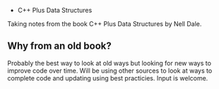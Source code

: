 * C++ Plus Data Structures

Taking notes from the book C++ Plus Data Structures by Nell Dale.

## Why from an old book?

Probably the best way to look at old ways but looking for new ways to improve code over time. Will be using other sources to look at ways to complete code and updating using best practicies. Input is welcome.